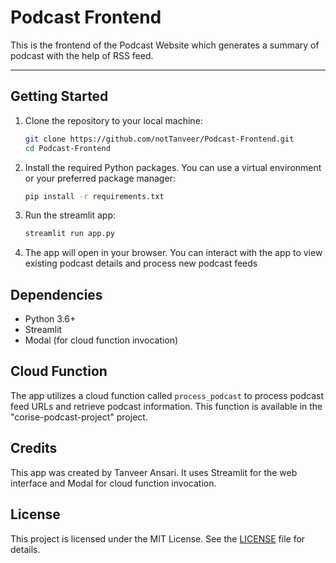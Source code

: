 # Podcast Frontend
This is the frontend of the Podcast Website which generates a summary of podcast with the help of RSS feed.

---

## Getting Started

1. Clone the repository to your local machine:
   ```sh
   git clone https://github.com/notTanveer/Podcast-Frontend.git
   cd Podcast-Frontend
2. Install the required Python packages. You can use a virtual environment or your preferred package manager:
    ```sh
    pip install -r requirements.txt

3. Run the streamlit app:
   ```sh
   streamlit run app.py

4. The app will open in your browser. You can interact with the app to view existing podcast details and process new podcast feeds

## Dependencies

- Python 3.6+
- Streamlit
- Modal (for cloud function invocation)

## Cloud Function

The app utilizes a cloud function called `process_podcast` to process podcast feed URLs and retrieve podcast information. This function is available in the "corise-podcast-project" project.

## Credits

This app was created by Tanveer Ansari. It uses Streamlit for the web interface and Modal for cloud function invocation.

## License

This project is licensed under the MIT License. See the [LICENSE](LICENSE) file for details.
